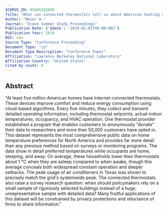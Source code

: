 ```yaml
---
SCOPUS_ID: 85085182099
Title: "What can connected thermostats tell us about American heating and cooling habits?"
Author: "Meier A."
Journal: "Eceee Summer Study Proceedings"
Publication Date: {'$date': '2019-01-01T00:00:00Z'}
Publication Year: 2019
DOI: nan
Source Type: "Conference Proceeding"
Document Type: "cp"
Document Type Description: "Conference Paper"
Affiliation: "Lawrence Berkeley National Laboratory"
Affiliation Country: "United States"
Cited by count: 0
---
```


## Abstract
"At least five million American homes have Internet-connected thermostats. These devices improve comfort and reduce energy consumption using cloud-based algorithms. Every five minutes, they collect and transmit detailed operating information, including thermostat setpoints, actual indoor temperatures, occupancy, and HVAC operation. One thermostat provider established a program that enables customers to anonymously “donate” their data to researchers and more than 50,000 customers have opted in. This dataset represents the most comprehensive public data on home temperature preferences for North America and provides far more detail than any previous method based on surveys or monitoring programs. The data show in detail preferred temperatures while occupants are home, sleeping, and away. On average, these households lower their thermostats about 1 °C when they are asleep compared to when awake, though this average conceals both widespread constant operation and deeper setbacks. The peak usage of air conditioners in Texas was shown to precisely match the grid's systemwide peak. The connected thermostats also raise a survey research question: when should policymakers rely on a small sample of rigorously selected buildings instead of a huge, unrepresentative sample with detailed data? Many fruitful applications of this dataset will be constrained by privacy protections and reluctance of firms to share information."
